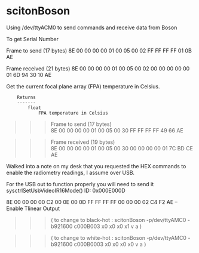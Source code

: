 # scitonBoson

Using /dev/ttyACM0 to send commands and receive data from Boson

To get Serial Number

Frame to send (17 bytes)
8E 00 00 00 00 01 00 05 00 02 FF FF FF FF 01 0B AE

Frame received (21 bytes)
8E 00 00 00 00 01 00 05 00 02 00 00 00 00 00 01 6D 94 30 10 AE

Get the current focal plane array (FPA) temperature in Celsius.

        Returns
        -------
            float
                FPA temperature in Celsius

>>> Frame to send (17 bytes)                                                    
>>> 8E 00 00 00 00 01 00 05 00 30 FF FF FF FF 49 66 AE        
                 
>>> Frame received (19 bytes)                                                   
>>> 8E 00 00 00 00 01 00 05 00 30 00 00 00 00 01 7C BD CE AE                    


Walked into a note on my desk that you requested the HEX commands to enable the radiometry readings, I assume over USB.

 

For the USB out to function properly you will need to send it sysctrlSetUsbVideoIR16Mode() ID: 0x000E000D

 

8E 00 00 00 00 C2 00 0E 00 0D FF FF FF FF 00 00 00 02 C4 F2 AE – Enable Tlinear Output

>>>   ( to change to black-hot : scitonBoson -p/dev/ttyAMC0 -b921600 c000B003 x0 x0 x0 x1 v a )

>>>   ( to change to white-hot : scitonBoson -p/dev/ttyAMC0 -b921600 c000B0003 x0 x0 x0 x0 v a )

